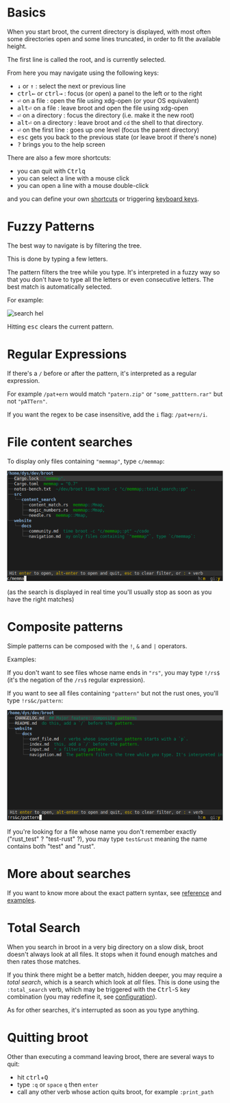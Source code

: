 

# Basics

When you start broot, the current directory is displayed, with most often some directories open and some lines truncated, in order to fit the available height.

The first line is called the root, and is currently selected.

From here you may navigate using the following keys:

* <kbd class=b>↓</kbd> or <kbd class=b>↑</kbd> : select the next or previous line
* <kbd>ctrl</kbd><kbd class=b>←</kbd> or <kbd>ctrl</kbd><kbd class=b>→</kbd> : focus (or open) a panel to the left or to the right
* <kbd class=b>⏎</kbd> on a file : open the file using xdg-open (or your OS equivalent)
* <kbd>alt</kbd><kbd class=b>⏎</kbd> on a file : leave broot and open the file using xdg-open
* <kbd class=b>⏎</kbd> on a directory : focus the directory (i.e. make it the new root)
* <kbd>alt</kbd><kbd class=b>⏎</kbd> on a directory : leave broot and `cd` the shell to that directory.
* <kbd class=b>⏎</kbd> on the first line : goes up one level (focus the parent directory)
* <kbd>esc</kbd> gets you back to the previous state (or leave broot if there's none)
* <kbd>?</kbd> brings you to the help screen

There are also a few more shortcuts:

* you can quit with <kbd>Ctrl</kbd><kbd>q</kbd>
* you can select a line with a mouse click
* you can open a line with a mouse double-click

and you can define your own [shortcuts](../conf_verbs/#shortcuts-and-verb-search) or triggering [keyboard keys](../conf_verbs/#keyboard-key).

# Fuzzy Patterns

The best way to navigate is by filtering the tree.

This is done by typing a few letters.

The pattern filters the tree while you type. It's interpreted in a fuzzy way so that you don't have to type all the letters or even consecutive letters. The best match is automatically selected.

For example:

![search hel](img/20190305-search-hel.png)

Hitting <kbd>esc</kbd> clears the current pattern.

# Regular Expressions

If there's a `/` before or after the pattern, it's interpreted as a regular expression.

For example `/pat+ern` would match `"patern.zip"` or `"some_patttern.rar"` but not `"pATTern"`.

If you want the regex to be case insensitive, add the `i` flag: `/pat+ern/i`.

# File content searches

To display only files containing `"memmap"`, type `c/memmap`:

![content](img/20200620-content-search.png)

(as the search is displayed in real time you'll usually stop as soon as you have the right matches)

# Composite patterns

Simple patterns can be composed with the `!`, `&` and `|` operators.

Examples:

If you don't want to see files whose name ends in `"rs"`, you may type `!/rs$` (it's the negation of the `/rs$` regular expression).

If you want to see all files containing `"pattern"` but not the rust ones, you'll type `!rs&c/pattern`:

![composite](img/20200620-composite-notrs.png)

If you're looking for a file whose name you don't remember exactly ("rust_test" ? "test-rust" ?), you may type `test&rust` meaning the name contains both "test" and "rust".

# More about searches

If you want to know more about the exact pattern syntax, see [reference](../input/#the-filtering-pattern) and [examples](../input/#examples).

# Total Search

When you search in broot in a very big directory on a slow disk, broot doesn't always look at all files. It stops when it found enough matches and then rates those matches.

If you think there might be a better match, hidden deeper, you may require a *total search*, which is a search which look at *all* files. This is done using the `:total_search` verb, which may be triggered with the <kbd>Ctrl</kbd>-<kbd>S</kbd> key combination (you may redefine it, see [configuration](../conf_file/#keyboard-key)).

As for other searches, it's interrupted as soon as you type anything.

# Quitting broot

Other than executing a command leaving broot, there are several ways to quit:

* hit <kbd>ctrl</kbd>+<kbd>Q</kbd>
* type `:q` or `space` `q` then `enter`
* call any other verb whose action quits broot, for example `:print_path`

